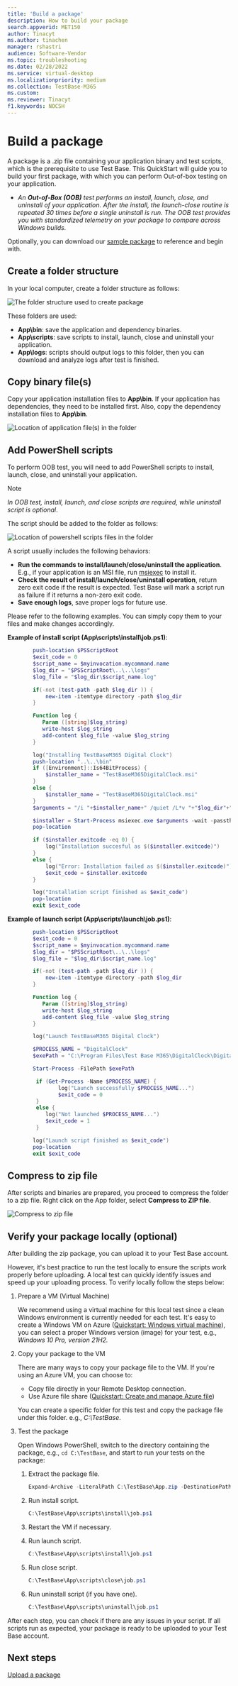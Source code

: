 ```yaml
---
title: 'Build a package'
description: How to build your package
search.appverid: MET150
author: Tinacyt
ms.author: tinachen
manager: rshastri
audience: Software-Vendor
ms.topic: troubleshooting
ms.date: 02/28/2022
ms.service: virtual-desktop
ms.localizationpriority: medium
ms.collection: TestBase-M365
ms.custom:
ms.reviewer: Tinacyt
f1.keywords: NOCSH
---
```


# Build a package

A package is a .zip file containing your application binary and test scripts, which is the prerequisite to use Test Base. This QuickStart will guide you to build your first package, with which you can perform Out-of-box testing on your application.

- *An **Out-of-Box (OOB)** test performs an install, launch, close, and uninstall of your application. After the install, the launch-close routine is repeated 30 times before a single uninstall is run. The OOB test provides you with standardized telemetry on your package to compare across Windows builds.*

Optionally, you can download our [sample package](https://aka.ms/testbase-sample-package) to reference and begin with.

## Create a folder structure

In your local computer, create a folder structure as follows:

![The folder structure used to create package](Media/buildpackage1.png)

These folders are used:

- **App\bin**: save the application and dependency binaries.
- **App\scripts**: save scripts to install, launch, close and uninstall your application.
- **App\logs**: scripts should output logs to this folder, then you can download and analyze logs after test is finished.

## Copy binary file(s)

Copy your application installation files to **App\bin**. If your application has dependencies, they need to be installed first. Also, copy the dependency installation files to **App\bin**.

![Location of application file(s) in the folder](Media/buildpackage2.png)

## Add PowerShell scripts

To perform OOB test, you will need to add PowerShell scripts to install, launch, close, and uninstall your application.

> [!NOTE]
> *In OOB test, install, launch, and close scripts are required, while uninstall script is optional*.

The script should be added to the folder as follows:

![Location of powershell scripts files in the folder](Media/buildpackage3.png)

A script usually includes the following behaviors:

- **Run the commands to install/launch/close/uninstall the application**. E.g., if your application is an MSI file, run [msiexec](/windows-server/administration/windows-commands/msiexec) to install it.
- **Check the result of install/launch/close/uninstall operation**, return zero exit code if the result is expected. Test Base will mark a script run as failure if it returns a non-zero exit code.
- **Save enough logs**, save proper logs for future use.

Please refer to the following examples. You can simply copy them to your files and make changes accordingly.

**Example of install script (App\scripts\install\job.ps1)**:

```powershell
        push-location $PSScriptRoot
        $exit_code = 0
        $script_name = $myinvocation.mycommand.name
        $log_dir = "$PSScriptRoot\..\..\logs"
        $log_file = "$log_dir\$script_name.log"

        if(-not (test-path -path $log_dir )) {
            new-item -itemtype directory -path $log_dir
        }

        Function log {
           Param ([string]$log_string)
           write-host $log_string
           add-content $log_file -value $log_string
        }

        log("Installing TestBaseM365 Digital Clock")
        push-location "..\..\bin"
        if ([Environment]::Is64BitProcess) {
            $installer_name = "TestBaseM365DigitalClock.msi"
        }
        else {
            $installer_name = "TestBaseM365DigitalClock.msi"
        }
        $arguments = "/i "+$installer_name+" /quiet /L*v "+"$log_dir"+"\atp-client-installation.log"

        $installer = Start-Process msiexec.exe $arguments -wait -passthru
        pop-location

        if ($installer.exitcode -eq 0) {
            log("Installation succesful as $($installer.exitcode)")
        }
        else {
            log("Error: Installation failed as $($installer.exitcode)")
            $exit_code = $installer.exitcode
        }

        log("Installation script finished as $exit_code")
        pop-location
        exit $exit_code
```

**Example of launch script (App\scripts\launch\job.ps1)**:

```powershell
        push-location $PSScriptRoot
        $exit_code = 0
        $script_name = $myinvocation.mycommand.name
        $log_dir = "$PSScriptRoot\..\..\logs"
        $log_file = "$log_dir\$script_name.log"

        if(-not (test-path -path $log_dir )) {
            new-item -itemtype directory -path $log_dir
        }

        Function log {
           Param ([string]$log_string)
           write-host $log_string
           add-content $log_file -value $log_string
        }

        log("Launch TestBaseM365 Digital Clock")

        $PROCESS_NAME = "DigitalClock"
        $exePath = "C:\Program Files\Test Base M365\DigitalClock\DigitalClock.exe"

        Start-Process -FilePath $exePath

         if (Get-Process -Name $PROCESS_NAME) {
                log("Launch successfully $PROCESS_NAME...")
                $exit_code = 0
         }
         else {
            log("Not launched $PROCESS_NAME...")
            $exit_code = 1
         }

        log("Launch script finished as $exit_code")
        pop-location
        exit $exit_code
```

## Compress to zip file

After scripts and binaries are prepared, you proceed to compress the folder to a zip file. Right click on the App folder, select **Compress to ZIP file**.

![Compress to zip file](Media/buildpackage4.png)

## Verify your package locally (optional)

After building the zip package, you can upload it to your Test Base account.

However, it's best practice to run the test locally to ensure the scripts work properly before uploading. A local test can quickly identify issues and speed up your uploading process. To verify locally follow the steps below:

1. Prepare a VM (Virtual Machine)

   We recommend using a virtual machine for this local test since a clean Windows environment is currently needed for each test. It's easy to create a Windows VM on Azure ([Quickstart: Windows virtual machine](/azure/virtual-machines/windows/quick-create-portal)), you can select a proper Windows version (image) for your test, e.g., *Windows 10 Pro, version 21H2.*<br>

2. Copy your package to the VM

   There are many ways to copy your package file to the VM. If you're using an Azure VM, you can choose to:

     - Copy file directly in your Remote Desktop connection.
     - Use Azure file share ([Quickstart: Create and manage Azure file](/azure/storage/files/storage-files-quick-create-use-windows))

   You can create a specific folder for this test and copy the package file under this folder. e.g., *C:\TestBase*.

3. Test the package

   Open Windows PowerShell, switch to the directory containing the package, e.g., `cd C:\TestBase`, and start to run your tests on the package:

   1. Extract the package file.

      ```powershell
      Expand-Archive -LiteralPath C:\TestBase\App.zip -DestinationPath C:\TestBase
      ```

   2. Run install script.

      ```powershell
      C:\TestBase\App\scripts\install\job.ps1
      ```

   3. Restart the VM if necessary.

   4. Run launch script.

      ```powershell
      C:\TestBase\App\scripts\install\job.ps1
      ```

   5. Run close script.

      ```powershell
      C:\TestBase\App\scripts\close\job.ps1
      ```

   6. Run uninstall script (if you have one).

      ```powershell
      C:\TestBase\App\scripts\uninstall\job.ps1
      ```

After each step, you can check if there are any issues in your script. If all scripts run as expected, your package is ready to be uploaded to your Test Base account.

## Next steps

[Upload a package](uploadApplication.md)
